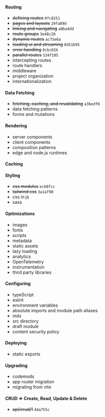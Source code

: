 #### Routing

- ~~defining routes~~ `0fc8251`
- ~~pages and layouts~~ `29fa09d`
- ~~linking and navigating~~ `a0ba4dd`
- ~~route groups~~ `3e48c28`
- ~~dynamic routes~~ `ac75e6a`
- ~~loading ui and streaming~~ `8d51b95`
- ~~error handling~~ `0cbc01b`
- ~~parallel routes~~ `534f105`
- intercepting routes
- route handlers
- middleware
- project organization
- internationalization

#### Data Fetching

- ~~fetching, caching, and revalidating~~ `a3bedf0`
- data fetching patterns
- forms and mutations

#### Rendering

- server components
- client components
- composition patterns
- edge and node.js runtimes

#### Caching

#### Styling

- ~~css modules~~ `ec68fcc`
- ~~tailwind css~~ `3a1af90`
- css in js
- sass

#### Optimizations

- images
- fonts
- scripts
- metadata
- static assets
- lazy loading
- analytics
- OpenTelemetry
- instrumentation
- third party libraries

#### Configuring

- typeScript
- eslint
- environment variables
- absolute imports and module path aliases
- mdx
- src directory
- draft module
- content security policy

#### Deploying

- static exports

#### Upgrading

- codemods
- app router migration
- migrating from vite

#### CRUD => Create, Read, Update & Delete

- ~~api/crud/1~~ `44a755c`
